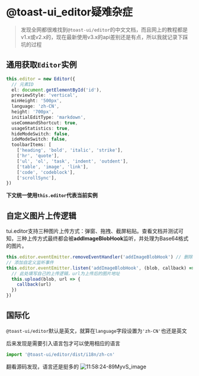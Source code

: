 # @toast-ui_editor疑难杂症

> 发现全网都很难找到`@toast-ui/editor`的中文文档，而且网上的教程都是v1.x或v2.x的，现在最新使用v3.x的api差别还是有点，所以我就记录下踩坑的过程

## 通用获取`Editor`实例

```typescript
this.editor = new Editor({
  // 元素ID
  el: document.getElementById('id'),
  previewStyle: 'vertical',
  minHeight: '500px',
  language: 'zh-CN',
  height: '700px',
  initialEditType: 'markdown',
  useCommandShortcut: true,
  usageStatistics: true,
  hideModeSwitch: false,
  ideModeSwitch: false,
  toolbarItems: [
    ['heading', 'bold', 'italic', 'strike'],
    ['hr', 'quote'],
    ['ul', 'ol', 'task', 'indent', 'outdent'],
    ['table', 'image', 'link'],
    ['code', 'codeblock'],
    ['scrollSync'],
})
```

**下文统一使用`this.editor`代表当前实例**

## 自定义图片上传逻辑

tui.editor支持三种图片上传方式：弹窗、拖拽、截屏粘贴。查看文档并测试可知，三种上传方式最终都会被**addImageBlobHook**监听，并处理为Base64格式的图片。

```javascript
this.editor.eventEmitter.removeEventHandler('addImageBlobHook') // 删除默认监听事件
// 添加自定义监听事件
this.editor.eventEmitter.listen('addImageBlobHook', (blob, callback) => {
  // 此处填写自己的上传逻辑，url为上传后的图片地址
  this.upload(blob, url => {
    callback(url)
  })
})
```
## 国际化

`@toast-ui/editor`默认是英文，就算在`language`字段设置为`'zh-CN'`也还是英文

后来发现是需要引入语言包才可以使用相应的语言

```javascript
import '@toast-ui/editor/dist/i18n/zh-cn'
```

翻看源码发现，语言还是挺多的
![11:58:24-89MyvS_image](https://upic.fassr.com/uPic/2022-08-19/11:58:24-89MyvS_image.png)
